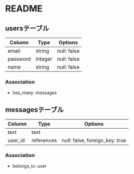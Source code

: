 # README

## usersテーブル

|Column|Type|Options|
|------|----|-------|
|email|string|null: false|
|password|integer|null: false|
|name|string|null: false|

### Association
- has_many :messages


## messagesテーブル

|Column|Type|Options|
|------|----|-------|
|text|text||
|user_id|references|null: false, foreign_key: true|

### Association
- belongs_to :user